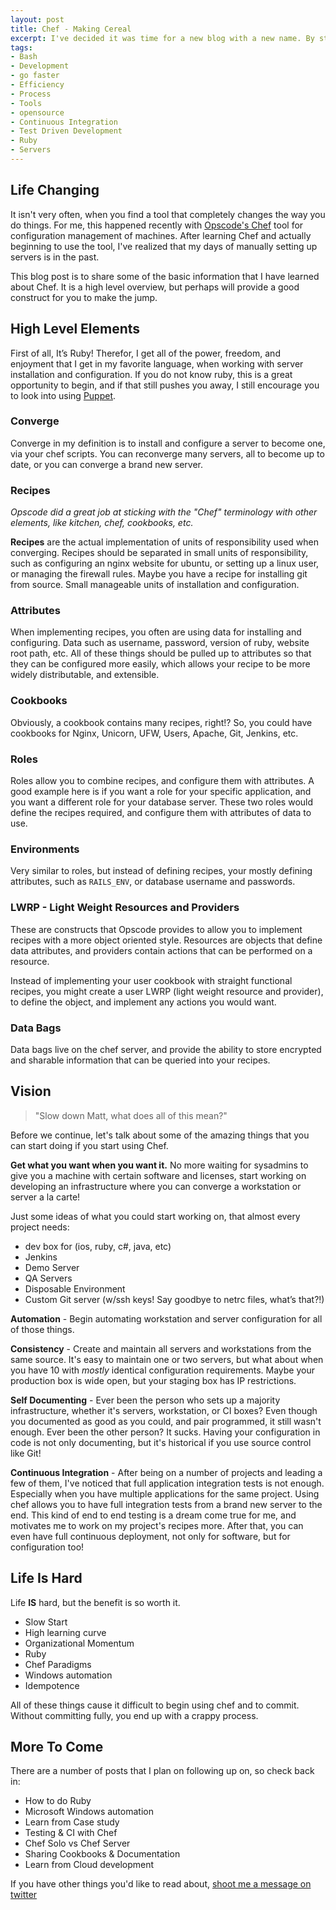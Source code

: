 ```yaml
---
layout: post
title: Chef - Making Cereal
excerpt: I've decided it was time for a new blog with a new name. By starting a new blog, I have some new tools that you should look in to. Reliable hosting for my blog for free, using Github! New direction for my blog, focusing on Computer Science, Other Languages, Community, and Business.
tags:
- Bash
- Development
- go faster
- Efficiency
- Process
- Tools
- opensource
- Continuous Integration
- Test Driven Development
- Ruby
- Servers
---
```


## Life Changing

It isn't very often, when you find a tool that completely changes the way you do things.  For me, this happened recently with [Opscode's Chef](http://www.opscode.com/chef/) tool for configuration management of machines. After learning Chef and actually beginning to use the tool, I've realized that my days of manually setting up servers is in the past.

This blog post is to share some of the basic information that I have learned about Chef.  It is a high level overview, but perhaps will provide a good construct for you to make the jump.

## High Level Elements

First of all, It’s Ruby! Therefor, I get all of the power, freedom, and enjoyment that I get in my favorite language, when working with server installation and configuration. If you do not know ruby, this is a great opportunity to begin, and if that still pushes you away, I still encourage you to look into using [Puppet](http://puppetlabs.com/).

### Converge

Converge in my definition is to install and configure a server to become one, via your chef scripts.  You can reconverge many servers, all to become up to date, or you can converge a brand new server.

### Recipes

*Opscode did a great job at sticking with the "Chef" terminology with other elements, like kitchen, chef, cookbooks, etc.*

**Recipes** are the actual implementation of units of responsibility used when converging.  Recipes should be separated in small units of responsibility, such as configuring an nginx website for ubuntu, or setting up a linux user, or managing the firewall rules.  Maybe you have a recipe for installing git from source.  Small manageable units of installation and configuration.

### Attributes

When implementing recipes, you often are using data for installing and configuring.  Data such as username, password, version of ruby, website root path, etc.  All of these things should be pulled up to attributes so that they can be configured more easily, which allows your recipe to be more widely distributable, and extensible.

### Cookbooks

Obviously, a cookbook contains many recipes, right!? So, you could have cookbooks for Nginx, Unicorn, UFW, Users, Apache, Git, Jenkins, etc.

### Roles

Roles allow you to combine recipes, and configure them with attributes.  A good example here is if you want a role for your specific application, and you want a different role for your database server.  These two roles would define the recipes required, and configure them with attributes of data to use.

### Environments

Very similar to roles, but instead of defining recipes, your mostly defining attributes, such as `RAILS_ENV`, or database username and passwords.

### LWRP - Light Weight Resources and Providers

These are constructs that Opscode provides to allow you to implement recipes with a more object oriented style.  Resources are objects that define data attributes, and providers contain actions that can be performed on a resource.

Instead of implementing your user cookbook with straight functional recipes, you might create a user LWRP (light weight resource and provider), to define the object, and implement any actions you would want.

### Data Bags

Data bags live on the chef server, and provide the ability to store encrypted and sharable information that can be queried into your recipes.

## Vision

> "Slow down Matt, what does all of this mean?"

Before we continue, let's talk about some of the amazing things that you can start doing if you start using Chef.

**Get what you want when you want it.** No more waiting for sysadmins to give you a machine with certain software and licenses, start working on developing an infrastructure where you can converge a workstation or server a la carte!

Just some ideas of what you could start working on, that almost every project needs:

* dev box for (ios, ruby, c#, java, etc)
* Jenkins
* Demo Server
* QA Servers
* Disposable Environment 
* Custom Git server (w/ssh keys! Say goodbye to netrc files, what’s that?!)

**Automation** - Begin automating workstation and server configuration for all of those things.

**Consistency** - Create and maintain all servers and workstations from the same source.  It's easy to maintain one or two servers, but what about when you have 10 with *mostly* identical configuration requirements.  Maybe your production box is wide open, but your staging box has IP restrictions.

**Self Documenting** - Ever been the person who sets up a majority infrastructure, whether it's servers, workstation, or CI boxes?  Even though you documented as good as you could, and pair programmed, it still wasn't enough.  Ever been the other person? It sucks.  Having your configuration in code is not only documenting, but it's historical if you use source control like Git!

**Continuous Integration** - After being on a number of projects and leading a few of them, I've noticed that full application integration tests is not enough.  Especially when you have multiple applications for the same project.  Using chef allows you to have full integration tests from a brand new server to the end.  This kind of end to end testing is a dream come true for me, and motivates me to work on my project's recipes more.  After that, you can even have full continuous deployment, not only for software, but for configuration too!

## Life Is Hard

Life **IS** hard, but the benefit is so worth it.

* Slow Start
* High learning curve 
* Organizational Momentum 
* Ruby
* Chef Paradigms
* Windows automation 
* Idempotence

All of these things cause it difficult to begin using chef and to commit.  Without committing fully, you end up with a crappy process. 

## More To Come

There are a number of posts that I plan on following up on, so check back in:

* How to do Ruby
* Microsoft Windows automation
* Learn from Case study
* Testing & CI with Chef
* Chef Solo vs Chef Server
* Sharing Cookbooks & Documentation
* Learn from Cloud development

If you have other things you'd like to read about, [shoot me a message on twitter](https://twitter.com/coffeencoke)